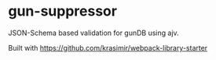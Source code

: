 # gun-suppressor

JSON-Schema based validation for gunDB using ajv.

Built with https://github.com/krasimir/webpack-library-starter
